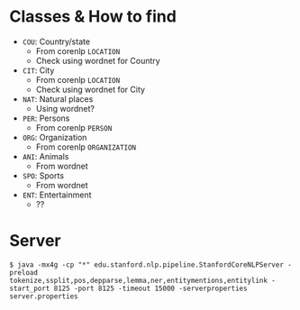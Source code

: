 
# Classes & How to find

- `COU`: Country/state
  - From corenlp `LOCATION` 
  - Check using wordnet for Country
- `CIT`: City
  - From corenlp `LOCATION` 
  - Check using wordnet for City
- `NAT`: Natural places
  - Using wordnet?
- `PER`: Persons
  - From corenlp `PERSON`
- `ORG`: Organization
  - From corenlp `ORGANIZATION`
- `ANI`: Animals
  - From wordnet
- `SPO`: Sports
  - From wordnet
- `ENT`: Entertainment
  - ??

# Server


```
$ java -mx4g -cp "*" edu.stanford.nlp.pipeline.StanfordCoreNLPServer -preload tokenize,ssplit,pos,depparse,lemma,ner,entitymentions,entitylink -start_port 8125 -port 8125 -timeout 15000 -serverproperties server.properties
```
